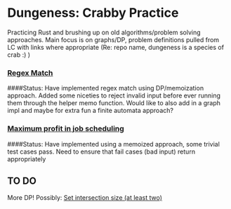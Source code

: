 # Dungeness: Crabby Practice

Practicing Rust and brushing up on old algorithms/problem solving approaches. Main
focus is on graphs/DP, problem definitions pulled from LC with links where appropriate
(Re: repo name, dungeness is a species of crab :) ) 

### [Regex Match](https://leetcode.com/problems/regular-expression-matching/)

####Status: 
Have implemented regex match using DP/memoization approach. Added some
niceties to reject invalid input before ever running them through the helper memo function.
Would like to also add in a graph impl and maybe for extra fun a finite automata approach?

### [Maximum profit in job scheduling](https://leetcode.com/problems/maximum-profit-in-job-scheduling/)
####Status:
Have implemented using a memoized approach, some trivial test cases pass. Need to
ensure that fail cases (bad input) return appropriately   

## TO DO

More DP! Possibly: [Set intersection size (at least two)](https://leetcode.com/problems/set-intersection-size-at-least-two/)
